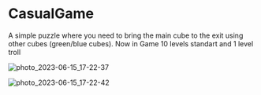 # CasualGame
A simple puzzle where you need to bring the main cube to the exit using other cubes (green/blue cubes). Now in Game 10 levels standart and 1 level troll


![photo_2023-06-15_17-22-37](https://github.com/6MrCrazy6/CasualGame/assets/117535858/24536ef1-ddb0-4bea-a95a-78d0c0851275)

![photo_2023-06-15_17-22-42](https://github.com/6MrCrazy6/CasualGame/assets/117535858/03ab31a1-1773-47d3-b8f0-3705fafeebea)
